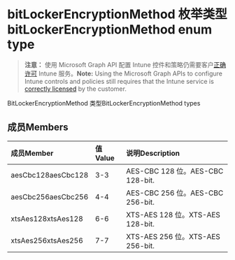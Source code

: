 # <a name="bitlockerencryptionmethod-enum-type"></a><span data-ttu-id="013af-101">bitLockerEncryptionMethod 枚举类型</span><span class="sxs-lookup"><span data-stu-id="013af-101">bitLockerEncryptionMethod enum type</span></span>

> <span data-ttu-id="013af-102">**注意：** 使用 Microsoft Graph API 配置 Intune 控件和策略仍需要客户[正确许可](https://go.microsoft.com/fwlink/?linkid=839381) Intune 服务。</span><span class="sxs-lookup"><span data-stu-id="013af-102">**Note:** Using the Microsoft Graph APIs to configure Intune controls and policies still requires that the Intune service is [correctly licensed](https://go.microsoft.com/fwlink/?linkid=839381) by the customer.</span></span>

<span data-ttu-id="013af-103">BitLockerEncryptionMethod 类型</span><span class="sxs-lookup"><span data-stu-id="013af-103">BitLockerEncryptionMethod types</span></span>
## <a name="members"></a><span data-ttu-id="013af-104">成员</span><span class="sxs-lookup"><span data-stu-id="013af-104">Members</span></span>
|<span data-ttu-id="013af-105">成员</span><span class="sxs-lookup"><span data-stu-id="013af-105">Member</span></span>|<span data-ttu-id="013af-106">值</span><span class="sxs-lookup"><span data-stu-id="013af-106">Value</span></span>|<span data-ttu-id="013af-107">说明</span><span class="sxs-lookup"><span data-stu-id="013af-107">Description</span></span>|
|:---|:---|:---|
|<span data-ttu-id="013af-108">aesCbc128</span><span class="sxs-lookup"><span data-stu-id="013af-108">aesCbc128</span></span>|<span data-ttu-id="013af-109">3</span><span class="sxs-lookup"><span data-stu-id="013af-109">-3</span></span>|<span data-ttu-id="013af-110">AES-CBC 128 位。</span><span class="sxs-lookup"><span data-stu-id="013af-110">AES-CBC 128-bit.</span></span>|
|<span data-ttu-id="013af-111">aesCbc256</span><span class="sxs-lookup"><span data-stu-id="013af-111">aesCbc256</span></span>|<span data-ttu-id="013af-112">4</span><span class="sxs-lookup"><span data-stu-id="013af-112">-4</span></span>|<span data-ttu-id="013af-113">AES-CBC 256 位。</span><span class="sxs-lookup"><span data-stu-id="013af-113">AES-CBC 256-bit.</span></span>|
|<span data-ttu-id="013af-114">xtsAes128</span><span class="sxs-lookup"><span data-stu-id="013af-114">xtsAes128</span></span>|<span data-ttu-id="013af-115">6</span><span class="sxs-lookup"><span data-stu-id="013af-115">-6</span></span>|<span data-ttu-id="013af-116">XTS-AES 128 位。</span><span class="sxs-lookup"><span data-stu-id="013af-116">XTS-AES 128-bit.</span></span>|
|<span data-ttu-id="013af-117">xtsAes256</span><span class="sxs-lookup"><span data-stu-id="013af-117">xtsAes256</span></span>|<span data-ttu-id="013af-118">7</span><span class="sxs-lookup"><span data-stu-id="013af-118">-7</span></span>|<span data-ttu-id="013af-119">XTS-AES 256 位。</span><span class="sxs-lookup"><span data-stu-id="013af-119">XTS-AES 256-bit.</span></span>|









